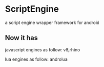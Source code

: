 # ScriptEngine
a script engine wrapper framework for android

## Now it has
javascript engines as follow:
	v8,rhino

lua engines as follow:
	androlua